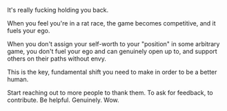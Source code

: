 It's really fucking holding you back.

When you feel you're in a rat race, the game becomes competitive, and it fuels your ego.

When you don't assign your self-worth to your "position" in some arbitrary game, you don't fuel your ego and can genuinely open up to, and support others on their paths without envy.

This is the key, fundamental shift you need to make in order to be a better human.

Start reaching out to more people to thank them. To ask for feedback, to contribute. Be helpful. Genuinely. Wow.

